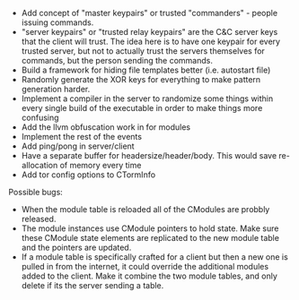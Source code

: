  - Add concept of "master keypairs" or trusted "commanders" - people
   issuing commands.
 - "server keypairs" or "trusted relay keypairs" are the C&C server keys
   that the client will trust. The idea here is to have one keypair for
   every trusted server, but not to actually trust the servers
   themselves for commands, but the person sending the commands.
 - Build a framework for hiding file templates better (i.e. autostart
   file)
 - Randomly generate the XOR keys for everything to make pattern
   generation harder.
 - Implement a compiler in the server to randomize some things within
   every single build of the executable in order to make things more
   confusing
 - Add the llvm obfuscation work in for modules
 - Implement the rest of the events
 - Add ping/pong in server/client
 - Have a separate buffer for headersize/header/body. This would save
   re-allocation of memory every time
 - Add tor config options to CTormInfo

Possible bugs:

 - When the module table is reloaded all of the CModules are probbly
   released.
 - The module instances use CModule pointers to hold state. Make sure
   these CModule state elements are replicated to the new module table
   and the pointers are updated.
 - If a module table is specifically crafted for a client but then a new
   one is pulled in from the internet, it could override the additional
   modules added to the client. Make it combine the two module tables,
   and only delete if its the server sending a table.
